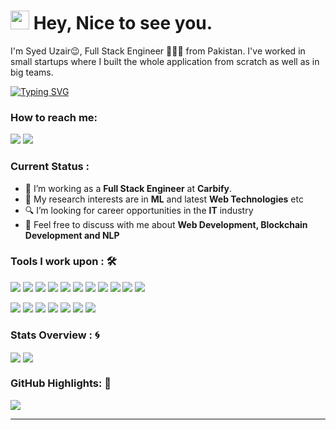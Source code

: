 <h1><img src="https://emojis.slackmojis.com/emojis/images/1531849430/4246/blob-sunglasses.gif?1531849430" width="30"/> Hey, Nice to see you.</h1>

I'm Syed Uzair😉, Full Stack Engineer 👨🏻‍💻 from Pakistan. I've worked in small startups where I built the whole application from scratch as well as in big teams.

[![Typing SVG](https://readme-typing-svg.herokuapp.com?vCenter=true&width=500&lines=Backend+Technologies+with+5%2B+Years+of+Experience;FrontEnd+Technologies+with+4%2B+Years+of+Experience;DevOps+with+4%2B+Years+of+Experience)](https://git.io/typing-svg)

### How to reach me: 
<a href="mailto: syeduzair222.sus@gmail.com">
<img src="https://img.shields.io/badge/-syeduzair222.sus@gmail.com-7B83EB?&style=for-the-badge&logo=Microsoft-outlook&logoColor=white" ></a> <a href="https://www.linkedin.com/in/syed-uzair1/"><img src="https://img.shields.io/badge/syeduzair-%230077B5.svg?&style=for-the-badge&logo=linkedin&logoColor=white" ></a>  

### Current Status :

- 💼 I’m working as a <strong>Full Stack Engineer</strong> at <strong>Carbify</strong>.
- 🤔 My research interests are in <strong>ML</strong> and latest <strong>Web Technologies</strong> etc
- 🔍 I’m looking for career opportunities in the <strong>IT</strong> industry
- 💬 Feel free to discuss with me about <strong>Web Development, Blockchain Development and NLP</strong>

### Tools I work upon : 🛠

<img src="https://img.shields.io/badge/Java%20-%23E00033.svg?&style=for-the-badge&logo=java&logoColor=white"> <img src="https://img.shields.io/badge/Go%20-%2300A86B.svg?&style=for-the-badge&logo=go&logoColor=white"> <img src="https://img.shields.io/badge/python%20-%2314354C.svg?&style=for-the-badge&logo=python&logoColor=white">   <img src="https://img.shields.io/badge/c++%20-%2300599C.svg?&style=for-the-badge&logo=c%2B%2B&logoColor=white">   <img src="https://img.shields.io/badge/javascript%20-%23323330.svg?&style=for-the-badge&logo=javascript&logoColor=%23F7DF1E">   <img src="https://img.shields.io/badge/PHP%20-%23777BB4.svg?&style=for-the-badge&logo=php&logoColor=white">   <img src="https://img.shields.io/badge/Angular%20-%23DD0031.svg?&style=for-the-badge&logo=angular&logoColor=white">   <img src="https://img.shields.io/badge/React%20JS-blue?style=for-the-badge&logo=react"> <img src="https://img.shields.io/badge/Ruby%20on%20Rails-grey?style=for-the-badge&logo=ruby"> <img src="https://img.shields.io/badge/Next%20JS-yellow?style=for-the-badge&logo=next"> <img src="https://img.shields.io/badge/Django-grey?style=for-the-badge&logo=django">

<img src="https://img.shields.io/badge/azure%20-%230D597F.svg?&style=for-the-badge&logo=azure&logoColor=white"> <img src="https://img.shields.io/badge/AWS-grey?style=for-the-badge&logo=aws">  <img src="https://img.shields.io/badge/tensorflow%20-%23FF6F00.svg?&style=for-the-badge&logo=tensorflow&logoColor=white">   <img src="https://img.shields.io/badge/neo4j%20-%23008CC1.svg?&style=for-the-badge&logo=neo4j&logoColor=white">   <img src="https://img.shields.io/badge/mongodb%20-%2347A248svg?&style=for-the-badge&logo=mongodb&logoColor=white">   <img src="https://img.shields.io/badge/git%20-%23F05032.svg?&style=for-the-badge&logo=git&logoColor=white"/>   <img src="http://img.shields.io/badge/-VS%20Code-000000?style=for-the-badge&logo=Visual-studio-code&logoColor=blue"> 

### Stats Overview : :cyclone:
<img align="center" src="https://github-readme-stats.vercel.app/api?username=uzaircs2022&show_icons=true&count_private=true&hide=stars&include_all_commits=false&theme=material-palenight" />
<img align="center" src="https://github-profile-trophy.vercel.app/?username=uzaircs2022&theme=dracula&no-bg=true&row=1"/>


### GitHub Highlights: :blossom:
<a href="">
  <img align="center" src="https://github-readme-stats.vercel.app/api/top-langs/?username=uzaircs2022&langs_count=8&layout=compact&theme=material-palenight&hide=html,Tcl" />
</a>


------
